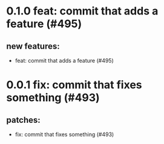 # 0.1.0 feat: commit that adds a feature (#495)

## new features:
* feat: commit that adds a feature (#495)

# 0.0.1 fix: commit that fixes something (#493)

## patches:
* fix: commit that fixes something (#493)

